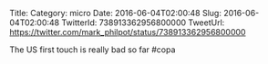 Title: 
Category: micro
Date: 2016-06-04T02:00:48
Slug: 2016-06-04T02:00:48
TwitterId: 738913362956800000
TweetUrl: https://twitter.com/mark_philpot/status/738913362956800000

The US first touch is really bad so far #copa